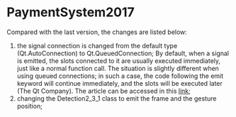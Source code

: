 # PaymentSystem2017
Compared with the last version, the changes are listed below:
1. the signal connection is changed from the default type (Qt.AutoConnection) to Qt.QueuedConnection; By default, when a signal is emitted, the slots connected to it are usually executed immediately, just like a normal function call. The situation is slightly different when using queued connections; in such a case, the code following the emit keyword will continue immediately, and the slots will be executed later (The Qt Company). The article can be accessed in this [link](http://doc.qt.io/qt-5/signalsandslots.html);
2. changing the Detection2_3_1 class to emit the frame and the gesture position;

